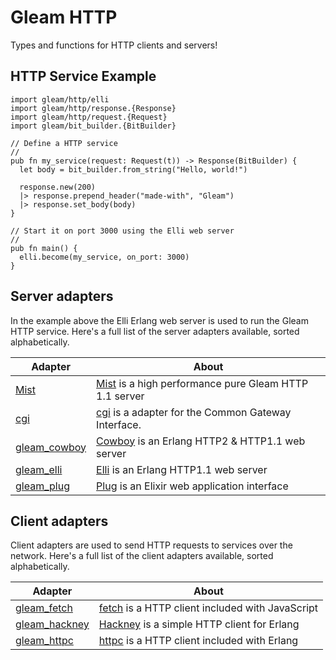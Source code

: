 # Gleam HTTP

Types and functions for HTTP clients and servers!

## HTTP Service Example

```gleam
import gleam/http/elli
import gleam/http/response.{Response}
import gleam/http/request.{Request}
import gleam/bit_builder.{BitBuilder}

// Define a HTTP service
//
pub fn my_service(request: Request(t)) -> Response(BitBuilder) {
  let body = bit_builder.from_string("Hello, world!")

  response.new(200)
  |> response.prepend_header("made-with", "Gleam")
  |> response.set_body(body)
}

// Start it on port 3000 using the Elli web server
//
pub fn main() {
  elli.become(my_service, on_port: 3000)
}
```

## Server adapters

In the example above the Elli Erlang web server is used to run the Gleam HTTP
service. Here's a full list of the server adapters available, sorted
alphabetically.

| Adapter                        | About                                                         |
| ---                            | ---                                                           |
| [Mist][mist]                   | [Mist][mist] is a high performance pure Gleam HTTP 1.1 server |
| [cgi][cgi]                     | [cgi][cgi] is a adapter for the Common Gateway Interface. |
| [gleam_cowboy][cowboy-adapter] | [Cowboy][cowboy] is an Erlang HTTP2 & HTTP1.1 web server      |
| [gleam_elli][elli-adapter]     | [Elli][elli] is an Erlang HTTP1.1 web server                  |
| [gleam_plug][plug-adapter]     | [Plug][plug] is an Elixir web application interface           |

[cgi]: https://github.com/lpil/cgi
[cowboy-adapter]: https://github.com/gleam-lang/cowboy
[cowboy]:https://github.com/ninenines/cowboy
[elli-adapter]: https://github.com/gleam-lang/elli
[elli]:https://github.com/elli-lib/elli
[mist]: https://github.com/rawhat/mist
[plug-adapter]: https://github.com/gleam-lang/plug
[plug]:https://github.com/elixir-plug/plug

## Client adapters

Client adapters are used to send HTTP requests to services over the network.
Here's a full list of the client adapters available, sorted alphabetically.

| Adapter                          | About                                                    |
| ---                              | ---                                                      |
| [gleam_fetch][fetch-adapter]     | [fetch][fetch] is a HTTP client included with JavaScript |
| [gleam_hackney][hackney-adapter] | [Hackney][hackney] is a simple HTTP client for Erlang    |
| [gleam_httpc][httpc-adapter]     | [httpc][httpc] is a HTTP client included with Erlang     |

[hackney]: https://github.com/benoitc/hackney
[hackney-adapter]: https://github.com/gleam-lang/hackney
[httpc]: https://erlang.org/doc/man/httpc.html
[httpc-adapter]: https://github.com/gleam-lang/httpc
[fetch]: https://developer.mozilla.org/en-US/docs/Web/API/Fetch_API
[fetch-adapter]: https://github.com/gleam-lang/fetch
